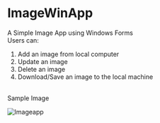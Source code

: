 # ImageWinApp
A Simple Image App using Windows Forms<br>
Users can:
1) Add an image from local computer <br>
2) Update an image <br>
3) Delete an image <br>
4) Download/Save an image to the local machine<br>
<br>
Sample Image
<br>

![Imageapp](https://github.com/COdiwuor/ImageWinApp/assets/28431746/5ab80822-c22f-4dac-817b-5f6e14bd54ac)
